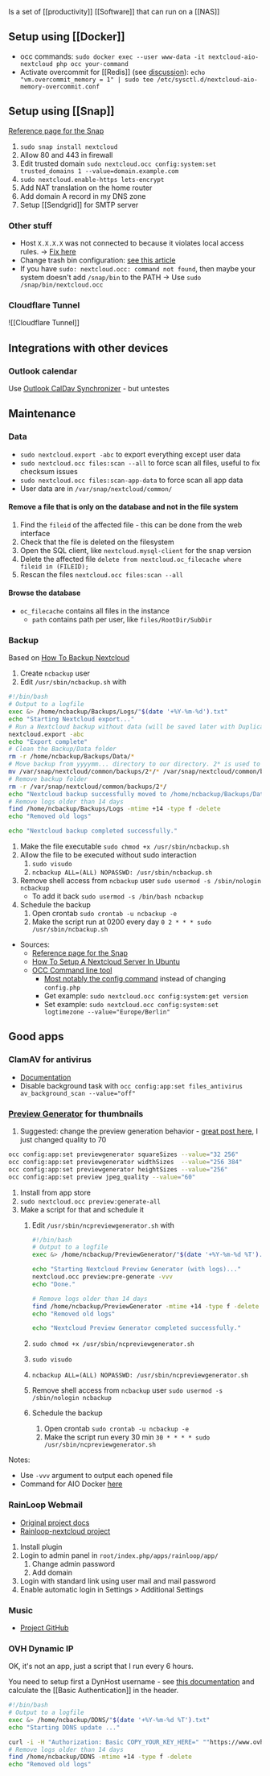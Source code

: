 Is a set of [[productivity]] [[Software]] that can run on a [[NAS]]
## Setup using [[Docker]]
- occ commands: `sudo docker exec --user www-data -it nextcloud-aio-nextcloud php occ your-command`
- Activate overcommit for [[Redis]] (see [discussion](https://github.com/nextcloud/all-in-one/discussions/1731)): `echo "vm.overcommit_memory = 1" | sudo tee /etc/sysctl.d/nextcloud-aio-memory-overcommit.conf`
## Setup using [[Snap]]
[Reference page for the Snap](https://github.com/nextcloud/nextcloud-snap)
1. `sudo snap install nextcloud`
1. Allow 80 and 443 in firewall
1. Edit trusted domain `sudo nextcloud.occ config:system:set trusted_domains 1 --value=domain.example.com`
1. `sudo nextcloud.enable-https lets-encrypt`
1. Add NAT translation on the home router
1. Add domain A record in my DNS zone
1. Setup [[Sendgrid]] for SMTP server
### Other stuff
* Host `X.X.X.X` was not connected to because it violates local access rules. → [Fix here](https://help.nextcloud.com/t/violates-local-access-rules-in-talk-9/84471/2)
* Change trash bin configuration: [see this article](https://docs.nextcloud.com/server/latest/admin_manual/configuration_files/trashbin_configuration.html)
* If you have `sudo: nextcloud.occ: command not found`, then maybe your system doesn't add `/snap/bin` to the PATH → Use `sudo /snap/bin/nextcloud.occ`
### Cloudflare Tunnel
![[Cloudflare Tunnel]]
## Integrations with other devices
### Outlook calendar
Use [Outlook CalDav Synchronizer](https://github.com/aluxnimm/outlookcaldavsynchronizer) - but untestes
## Maintenance
### Data
* `sudo nextcloud.export -abc` to export everything except user data
* `sudo nextcloud.occ files:scan --all` to force scan all files, useful to fix checksum issues
* `sudo nextcloud.occ files:scan-app-data` to force scan all app data
* User data are in `/var/snap/nextcloud/common/`
#### Remove a file that is only on the database and not in the file system
1. Find the `fileid` of the affected file - this can be done from the web interface
2. Check that the file is deleted on the filesystem
3. Open the SQL client, like `nextcloud.mysql-client` for the snap version
4. Delete the affected file `delete from nextcloud.oc_filecache where fileid in (FILEID);`
5. Rescan the files `nextcloud.occ files:scan --all`
#### Browse the database
- `oc_filecache` contains all files in the instance
	- `path` contains path per user, like `files/RootDir/SubDir`
### Backup
Based on [How To Backup Nextcloud](https://kevq.uk/how-to-backup-nextcloud/)
1. Create `ncbackup` user
1. Edit `/usr/sbin/ncbackup.sh` with
```bash
#!/bin/bash
# Output to a logfile
exec &> /home/ncbackup/Backups/Logs/"$(date '+%Y-%m-%d').txt"
echo "Starting Nextcloud export..."
# Run a Nextcloud backup without data (will be saved later with Duplicati)
nextcloud.export -abc
echo "Export complete"
# Clean the Backup/Data folder
rm -r /home/ncbackup/Backups/Data/*
# Move backup from yyyymm... directory to our directory. 2* is used to filter out folder starting with 2, like 2020
mv /var/snap/nextcloud/common/backups/2*/* /var/snap/nextcloud/common/backups/2*/.* /home/ncbackup/Backups/Data/
# Remove backup folder
rm -r /var/snap/nextcloud/common/backups/2*/
echo "Nextcloud backup successfully moved to /home/ncbackup/Backups/Data/"
# Remove logs older than 14 days
find /home/ncbackup/Backups/Logs -mtime +14 -type f -delete
echo "Removed old logs"

echo "Nextcloud backup completed successfully."
```

1. Make the file executable `sudo chmod +x /usr/sbin/ncbackup.sh`
1. Allow the file to be executed without sudo interaction
    1. `sudo visudo`
    1. `ncbackup ALL=(ALL) NOPASSWD: /usr/sbin/ncbackup.sh`
1. Remove shell access from `ncbackup` user `sudo usermod -s /sbin/nologin ncbackup`
    * To add it back `sudo usermod -s /bin/bash ncbackup`
1. Schedule the backup
    1. Open crontab `sudo crontab -u ncbackup -e`
    1. Make the script run at 0200 every day `0 2 * * * sudo /usr/sbin/ncbackup.sh`

- Sources:
	* [Reference page for the Snap](https://github.com/nextcloud/nextcloud-snap)
	* [How To Setup A Nextcloud Server In Ubuntu](https://kevq.uk/how-to-setup-a-nextcloud-server-in-ubuntu)
	* [OCC Command line tool](https://docs.nextcloud.com/server/15/admin_manual/configuration_server/occ_command.html)
	    * [Most notably the config command](https://docs.nextcloud.com/server/15/admin_manual/configuration_server/occ_command.html#config-commands) instead of changing `config.php`
	    * Get example: `sudo nextcloud.occ config:system:get version`
	    * Set example: `sudo nextcloud.occ config:system:set logtimezone --value="Europe/Berlin"`
## Good apps
### ClamAV for antivirus
- [Documentation](https://docs.nextcloud.com/server/latest/admin_manual/configuration_server/antivirus_configuration.html)
- Disable background task with `occ config:app:set files_antivirus av_background_scan --value="off"`
### [Preview Generator](https://github.com/rullzer/previewgenerator) for thumbnails
1. Suggested: change the preview generation behavior - [great post here](http://chrisweber.com/blog/nextcloud-image-previews), I just changed quality to 70
```sh
occ config:app:set previewgenerator squareSizes --value="32 256"
occ config:app:set previewgenerator widthSizes  --value="256 384"
occ config:app:set previewgenerator heightSizes --value="256"
occ config:app:set preview jpeg_quality --value="60"
```
1. Install from app store
2. `sudo nextcloud.occ preview:generate-all`
3. Make a script for that and schedule it
    1. Edit `/usr/sbin/ncpreviewgenerator.sh` with
        
        ```bash
        #!/bin/bash
        # Output to a logfile
        exec &> /home/ncbackup/PreviewGenerator/"$(date '+%Y-%m-%d %T').txt"

        echo "Starting Nextcloud Preview Generator (with logs)..."
        nextcloud.occ preview:pre-generate -vvv
        echo "Done."

        # Remove logs older than 14 days
        find /home/ncbackup/PreviewGenerator -mtime +14 -type f -delete
        echo "Removed old logs"

        echo "Nextcloud Preview Generator completed successfully."
        ```

    1. `sudo chmod +x /usr/sbin/ncpreviewgenerator.sh`
    1. `sudo visudo`
    1. `ncbackup ALL=(ALL) NOPASSWD: /usr/sbin/ncpreviewgenerator.sh`
    1. Remove shell access from `ncbackup` user `sudo usermod -s /sbin/nologin ncbackup`
    1. Schedule the backup
        1. Open crontab `sudo crontab -u ncbackup -e`
        1. Make the script run every 30 min `30 * * * * sudo /usr/sbin/ncpreviewgenerator.sh`

Notes:
* Use `-vvv` argument to output each opened file
* Command for AIO Docker [here](https://github.com/nextcloud/all-in-one/discussions/2810)
### RainLoop Webmail
* [Original project docs](http://www.rainloop.net/docs/)
* [Rainloop-nextcloud project](https://github.com/pierre-alain-b/rainloop-nextcloud)
1. Install plugin
1. Login to admin panel in `root/index.php/apps/rainloop/app/`
    1. Change admin password
    1. Add domain
1. Login with standard link using user mail and mail password
1. Enable automatic login in Settings > Additional Settings
### Music
* [Project GitHub](https://github.com/owncloud/music)
### OVH Dynamic IP

OK, it's not an app, just a script that I run every 6 hours.

You need to setup first a DynHost username - see [this documentation](https://docs.ovh.com/gb/en/domains/hosting_dynhost/) and calculate the [[Basic Authentication]] in the header.

```bash
#!/bin/bash
# Output to a logfile
exec &> /home/ncbackup/DDNS/"$(date '+%Y-%m-%d %T').txt"
echo "Starting DDNS update ..."

curl -i -H "Authorization: Basic COPY_YOUR_KEY_HERE=" ""https://www.ovh.com/nic/update?system=dyndns'&'hostname=DOMAIN.EXAMPLE.ORG""
# Remove logs older than 14 days
find /home/ncbackup/DDNS -mtime +14 -type f -delete
echo "Removed old logs"
```
